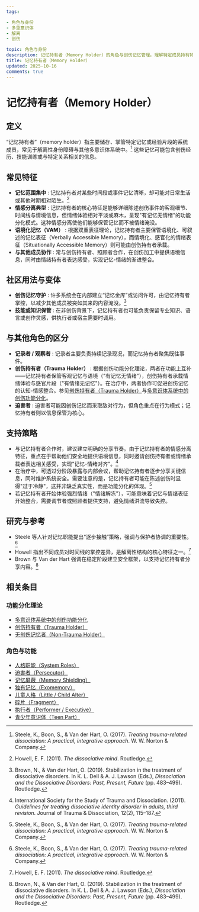 ```yaml
---
tags:

- 角色与身份
- 多重意识体
- 解离
- 创伤

topic: 角色与身份
description: 记忆持有者（Memory Holder）的角色与创伤记忆管理。理解特定成员持有特定记忆的机制、记忆分隔的保护作用及整合挑战
title: 记忆持有者（Memory Holder）
updated: 2025-10-16
comments: true
---
```


# 记忆持有者（Memory Holder）

## 定义

“记忆持有者”（memory holder）指主要储存、掌管特定记忆或经验片段的系统成员，常见于解离性身份障碍与其他多意识体系统中。[^steele2017] 这些记忆可能包含创伤经历、技能训练或与特定关系相关的信息。

## 常见特征

- **记忆范围集中** : 记忆持有者对某些时间段或事件记忆清晰，却可能对日常生活或其他时期相对陌生。[^howell2011]
- **情感分离典型** : 记忆持有者的核心特征是能够详细陈述创伤事件的客观细节、时间线与情境信息，但情绪体验相对平淡或麻木，呈现"有记忆无情绪"的功能分化模式。这种情感分离使他们能够保管记忆而不被情绪淹没。
- **语境化记忆（VAM）** : 根据双重表征理论，记忆持有者主要保管语境化、可叙述的记忆表征（Verbally Accessible Memory），而情境化、感官化的情绪表征（Situationally Accessible Memory）则可能由创伤持有者承载。
- **与其他成员协作** : 常与创伤持有者、照顾者合作，在创伤加工中提供语境信息，同时由情绪持有者表达感受，实现记忆-情绪的渐进整合。

## 社区用法与变体

- **创伤记忆守护** : 许多系统会在内部建立“记忆金库”或访问许可，由记忆持有者掌控，以减少其他成员被突如其来的内容淹没。[^brown2019]
- **技能或知识保管** : 在非创伤背景下，记忆持有者也可能负责保留专业知识、语言或创作灵感，供执行者或宿主需要时调用。

## 与其他角色的区分

- **记录者 / 观察者** : 记录者主要负责持续记录现况，而记忆持有者聚焦既往事件。
- **创伤持有者（Trauma Holder）** : 根据创伤功能分化理论，两者在功能上互补——记忆持有者保管客观记忆与语境（"有记忆无情绪"），创伤持有者承载情绪体验与感官片段（"有情绪无记忆"）。在治疗中，两者协作可促进创伤记忆的认知-情感整合。参见[创伤持有者（Trauma Holder）](Trauma-Holder.md)与[多意识体系统中的创伤功能分化](Functional-Dissociation-of-Trauma-in-Plural-Systems.md)。
- **迫害者** : 迫害者可能因创伤记忆而采取敌对行为，但角色重点在行为模式；记忆持有者则以信息保管为核心。

## 支持策略

- 与记忆持有者合作时，建议建立明确的分享节奏。由于记忆持有者的情感分离特征，重点在于帮助他们安全地提供语境信息，同时邀请创伤持有者或情绪承载者表达相关感受，实现"记忆-情绪对齐"。[^isstd2011]
- 在治疗中，可透过分阶段暴露与内部会议，帮助记忆持有者逐步分享关键信息，同时维护系统安全。需要注意的是，记忆持有者可能在陈述创伤时显得"过于冷静"，这并非缺乏真实性，而是功能分化的体现。[^steele2017]
- 若记忆持有者开始体验强烈情绪（"情绪解冻"），可能意味着记忆与情绪表征开始整合，需要调节者或照顾者提供支持，避免情绪洪流导致失控。

## 研究与参考

- Steele 等人针对记忆职能提出“逐步接触”策略，强调与保护者协调的重要性。[^steele2017]
- Howell 指出不同成员对时间线的掌控差异，是解离性结构的核心特征之一。[^howell2011]
- Brown 与 Van der Hart 强调在稳定阶段建立安全框架，以支持记忆持有者分享内容。[^brown2019]

[^steele2017]: Steele, K., Boon, S., & Van der Hart, O. (2017). *Treating trauma-related dissociation: A practical, integrative approach*. W. W. Norton & Company.
[^howell2011]: Howell, E. F. (2011). *The dissociative mind*. Routledge.
[^brown2019]: Brown, N., & Van der Hart, O. (2019). Stabilization in the treatment of dissociative disorders. In K. L. Dell & A. J. Lawson (Eds.), *Dissociation and the Dissociative Disorders: Past, Present, Future* (pp. 483–499). Routledge.
[^isstd2011]: International Society for the Study of Trauma and Dissociation. (2011). *Guidelines for treating dissociative identity disorder in adults, third revision*. Journal of Trauma & Dissociation, 12(2), 115–187.

## 相关条目

### 功能分化理论
- [多意识体系统中的创伤功能分化](Functional-Dissociation-of-Trauma-in-Plural-Systems.md)
- [创伤持有者（Trauma Holder）](Trauma-Holder.md)
- [无创伤记忆者（Non-Trauma Holder）](Non-Trauma-Holder.md)

### 角色与功能
- [人格职能（System Roles）](System-Roles.md)
- [迫害者（Persecutor）](Persecutor.md)
- [记忆屏蔽（Memory Shielding）](Memory-Shielding.md)
- [独有记忆（Exomemory）](Exomemory.md)
- [儿童人格（Little / Child Alter）](Child-Alter.md)
- [碎片（Fragment）](Fragment.md)
- [执行者（Performer / Executive）](Performer-Executive.md)
- [青少年意识体（Teen Part）](Teen-Alter.md)
